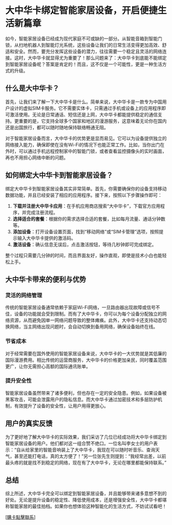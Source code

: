 # 大中华卡绑定智能家居设备，开启便捷生活新篇章

如今，智能家居设备已经成为现代家庭不可或缺的一部分。从智能音箱到智能门锁，从扫地机器人到智能灯光系统，这些设备让我们的日常生活变得更加高效、舒适和安全。然而，要充分发挥这些设备的潜力，往往需要一个稳定且灵活的网络连接。这时，大中华卡就显得尤为重要了！那么问题来了：大中华卡到底能不能绑定到智能家居设备呢？答案是肯定的！而且，这不仅是一个可能性，更是一种生活方式的升级。

## 什么是大中华卡？

首先，让我们来了解一下大中华卡是什么。简单来说，大中华卡是一款专为中国用户设计的虚拟SIM卡服务。它不需要实体卡，只需通过手机或设备上的应用程序即可激活使用。无论是日常通话、短信还是上网，大中华卡都能提供稳定的通信支持。更重要的是，它支持全球多个国家和地区的漫游服务，这意味着无论你在国内还是出国旅行，都可以随时随地保持联络畅通无阻。

对于智能家居设备而言，大中华卡的优势更是显而易见。它可以为设备提供独立的网络接入能力，确保即使在没有Wi-Fi的情况下也能正常工作。比如，当你出门在外时，可以通过手机远程控制家中的智能门锁，或者查看监控摄像头的实时画面，再也不用担心网络中断的问题。

## 如何绑定大中华卡到智能家居设备？

绑定大中华卡到智能家居设备其实非常简单。首先，你需要确保你的设备支持移动数据功能，并且已经安装了相应的应用程序。接下来，按照以下步骤操作即可：

1. **下载并注册大中华卡应用**：在手机应用商店搜索“大中华卡”，下载官方应用程序，并完成注册流程。
2. **选择适合的套餐**：根据你的需求选择合适的套餐，比如每月流量、通话分钟数等。
3. **添加设备**：打开设备设置页面，找到“移动网络”或“SIM卡管理”选项，按照提示输入大中华卡提供的激活码。
4. **激活设备**：确认信息无误后，点击激活按钮，等待几秒钟即可完成绑定。

整个过程只需要几分钟的时间，而且界面友好，操作直观，即使是技术小白也能轻松上手。

## 大中华卡带来的便利与优势

### 灵活的网络管理

传统的智能家居设备通常依赖于家庭Wi-Fi网络，一旦路由器出现故障或信号不佳，设备的功能就会受到限制。而有了大中华卡，你可以为每个设备分配独立的网络资源，从而避免因单一网络问题导致的整体瘫痪。此外，大中华卡还支持动态切换网络，当主网络出现问题时，会自动切换到备用网络，确保设备始终在线。

### 节省成本

对于经常需要在国外使用的智能家居设备来说，大中华卡的一大优势就是其低廉的国际漫游费用。相比传统的运营商服务，大中华卡的价格更加亲民，同时覆盖范围更广，让你无需担心高额的国际通讯账单。

### 提升安全性

智能家居设备虽然带来了诸多便利，但也存在一定的安全隐患。例如，如果设备被黑客攻击，可能会泄露用户的隐私信息。而大中华卡通过加密技术和多层防护机制，有效提升了设备的安全性，让用户用得更放心。

## 用户的真实反馈

为了更好地了解大中华卡的实际效果，我们采访了几位已经成功将大中华卡绑定到智能家居设备的用户。他们都对这一组合赞不绝口。一位名叫李女士的用户表示：“自从给家里的智能音响装上了大中华卡，我现在可以随时听音乐、查询天气，甚至还能打电话，真的太方便了！”另一位张先生则提到：“我经常出差，以前最头疼的就是找不到稳定的网络，现在有了大中华卡，无论在哪里都能保持联系。”

## 总结

综上所述，大中华卡完全可以绑定到智能家居设备，并且能够带来诸多意想不到的好处。无论是提升设备的稳定性、降低使用成本，还是增强安全性，大中华卡都堪称智能家居的最佳拍档。如果你也想体验这种智能化的生活方式，不妨试试看吧！

[[購卡點擊聯系](https://t.me/s/esim1088)]